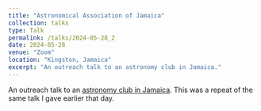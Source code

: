 ```yaml
---
title: "Astronomical Association of Jamaica"
collection: talks
type: Talk
permalink: /talks/2024-05-28_2
date: 2024-05-28
venue: "Zoom"
location: "Kingston, Jamaica"
excerpt: "An outreach talk to an astronomy club in Jamaica."
---
```


An outreach talk to an [astronomy club in Jamaica](https://www.instagram.com/astronomyjamaica/). This was a repeat of the same talk I gave earlier that day.